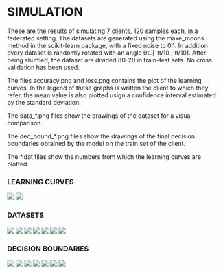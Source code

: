 # SIMULATION
These are the results of simulating 7 clients, 120 samples each, in a federated setting. 
The datasets are generated using the make_moons method in the scikit-learn package, with a fixed noise to 0.1. 
In addition every dataset is randomly rotated with an angle &theta;&isin;[-&pi;/10 ; &pi;/10].
After being shuffled, the dataset are divided 80-20 in train-test sets. 
No cross validation has been used.

The files accuracy.png and loss.png contains the plot of the learning curves.
In the legend of these graphs is written the client to which they refer, the mean value is also plotted usign a confidence interval estimated by the standard deviation.

The data_*.png files show the drawings of the dataset for a visual comparison.

The dec_bound_*.png files show the drawings of the final decision boundaries obtained by the model on the train set of the client.

The *.dat files show the numbers from which the learning curves are plotted.

### LEARNING CURVES
![](loss.png?raw=true)
![](accuracy.png?raw=true)

### DATASETS
![](data_client_0.png?raw=true)
![](data_client_1.png?raw=true)
![](data_client_2.png?raw=true)
![](data_client_3.png?raw=true)
![](data_client_4.png?raw=true)
![](data_client_5.png?raw=true)
![](data_client_6.png?raw=true)

### DECISION BOUNDARIES
![](dec_bound_c0.png?raw=true)
![](dec_bound_c1.png?raw=true)
![](dec_bound_c2.png?raw=true)
![](dec_bound_c3.png?raw=true)
![](dec_bound_c4.png?raw=true)
![](dec_bound_c5.png?raw=true)
![](dec_bound_c6.png?raw=true)